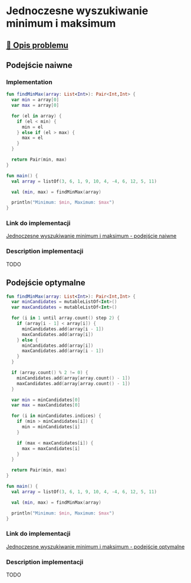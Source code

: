 # Jednoczesne wyszukiwanie minimum i maksimum

## [:link: Opis problemu](../../../../algorithms/searching/min-max-search.md)

## Podejście naiwne

### Implementation

```kotlin
fun findMinMax(array: List<Int>): Pair<Int,Int> {
  var min = array[0]
  var max = array[0]

  for (el in array) {
    if (el < min) {
      min = el
    } else if (el > max) {
      max = el
    }
  }

  return Pair(min, max)
}

fun main() {
  val array = listOf(3, 6, 1, 9, 10, 4, -4, 6, 12, 5, 11)

  val (min, max) = findMinMax(array)

  println("Minimum: $min, Maximum: $max")
}
```

### Link do implementacji

[Jednoczesne wyszukiwanie minimum i maksimum - podejście naiwne](https://ideone.com/freoSQ)

### Description implementacji

TODO

## Podejście optymalne

```kotlin
fun findMinMax(array: List<Int>): Pair<Int,Int> {
  var minCandidates = mutableListOf<Int>()
  var maxCandidates = mutableListOf<Int>()

  for (i in 1 until array.count() step 2) {
    if (array[i - 1] < array[i]) {
      minCandidates.add(array[i - 1])
      maxCandidates.add(array[i])
    } else {
      minCandidates.add(array[i])
      maxCandidates.add(array[i - 1])
    }
  }

  if (array.count() % 2 != 0) {
    minCandidates.add(array[array.count() - 1])
    maxCandidates.add(array[array.count() - 1])
  }

  var min = minCandidates[0]
  var max = maxCandidates[0]

  for (i in minCandidates.indices) {
    if (min > minCandidates[i]) {
      min = minCandidates[i]
    }

    if (max < maxCandidates[i]) {
      max = maxCandidates[i]
    }
  }

  return Pair(min, max)
}

fun main() {
  val array = listOf(3, 6, 1, 9, 10, 4, -4, 6, 12, 5, 11)

  val (min, max) = findMinMax(array)

  println("Minimum: $min, Maximum: $max")
}
```

### Link do implementacji

[Jednoczesne wyszukiwanie minimum i maksimum - podejście optymalne](https://ideone.com/r8KFFR)

### Description implementacji

TODO
